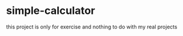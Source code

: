 <h1>simple-calculator</h1>
<p>
  this project is only for exercise and nothing to do with my real projects
</p>
